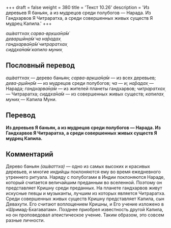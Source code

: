 +++
draft = false
weight = 380
title = 'Текст 10.26'
description = 'Из деревьев Я баньян, а из мудрецов среди полубогов — Нарада. Из Гандхарвов Я Читраратха, а среди совершенных живых существ Я мудрец Капила.'
+++

_аш́ваттхах̣ сарва-вр̣кша̄н̣а̄м̇  
деваршӣн̣а̄м̇ ча на̄радах̣  
гандхарва̄н̣а̄м̇ читраратхах̣  
сиддха̄на̄м̇ капило муних̣_

## Пословный перевод

_аш́ваттхах̣_ — дерево баньян; _сарва_\-_вр̣кша̄н̣а̄м_ — из всех деревьев; _дева_\-_р̣шӣн̣а̄м_ — из мудрецов среди полубогов; _ча_ — и; _на̄радах̣_ — Нарада; _гандхарва̄н̣а̄м_ — из жителей планеты гандхарвов; _читраратхах̣_ — Читраратха; _сиддха̄на̄м_ — из совершенных живых существ; _капилах̣_ _муних̣_ — Капила Муни.

## Перевод

**Из деревьев Я баньян, а из мудрецов среди полубогов — Нарада. Из Гандхарвов Я Читраратха, а среди совершенных живых существ Я мудрец Капила.**

## Комментарий

Дерево баньян _(аш́ваттха)_ — одно из самых высоких и красивых деревьев, и многие индийцы поклоняются ему во время ежедневного утреннего ритуала. Наряду с полубогами в Индии поклоняются Нараде, который считается величайшим преданным во вселенной. Поэтому он представляет Кришну среди преданных. На планете гандхарвов живут искусные певцы и музыканты, лучшим из которых является Читраратха. Среди совершенных живых существ Кришну представляет Капила, сын Девахути. Его считают воплощением Кришны, и Его учение изложено в «Шримад-Бхагаватам». Позднее приобрел известность другой Капила, но он проповедовал атеистическое учение. Таким образом, это совсем разные личности.
